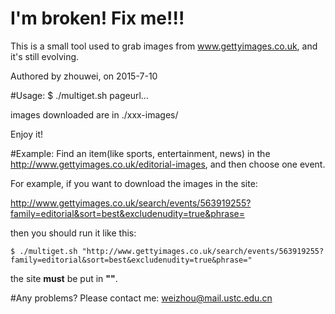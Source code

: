 # I'm broken! Fix me!!!

This is a small tool used to grab images from www.gettyimages.co.uk, and it's still evolving.

Authored by zhouwei, on 2015-7-10


#Usage:
    $ ./multiget.sh pageurl…

images downloaded are in ./xxx-images/

Enjoy it!


#Example:
Find an item(like sports, entertainment, news) in the http://www.gettyimages.co.uk/editorial-images, and then choose one event.

For example, if you want to download the images in the site:

http://www.gettyimages.co.uk/search/events/563919255?family=editorial&sort=best&excludenudity=true&phrase=

then you should run it like this:

    $ ./multiget.sh "http://www.gettyimages.co.uk/search/events/563919255?family=editorial&sort=best&excludenudity=true&phrase="
the site **must** be put in **""**.


#Any problems? 
Please contact me: weizhou@mail.ustc.edu.cn
